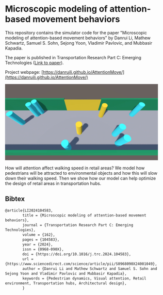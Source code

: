 # Microscopic modeling of attention-based movement behaviors

This repository contains the simulator code for the paper "Microscopic modeling of attention-based movement behaviors" by Danrui Li, Mathew Schwartz, Samuel S. Sohn, Sejong Yoon, Vladimir Pavlovic, and Mubbasir Kapadia. 

The paper is published in Transportation Research Part C: Emerging Technologies ([Link to paper](https://www.sciencedirect.com/science/article/pii/S0968090X24001049)).

Project webpage: [https://danruili.github.io/AttentionMove/](https://danruili.github.io/AttentionMove/)

![Teaser](https://raw.githubusercontent.com/danruili/AttentionMove/webpage/static/images/banner.png)

How will attention affect walking speed in retail areas? We model how pedestrians will be attracted to environmental objects and how this will slow down their walking speed. Then we show how our model can help optimize the design of retail areas in transportation hubs. 

## Bibtex
```
@article{LI2024104583,
        title = {Microscopic modeling of attention-based movement behaviors},
        journal = {Transportation Research Part C: Emerging Technologies},
        volume = {162},
        pages = {104583},
        year = {2024},
        issn = {0968-090X},
        doi = {https://doi.org/10.1016/j.trc.2024.104583},
        url = {https://www.sciencedirect.com/science/article/pii/S0968090X24001049},
        author = {Danrui Li and Mathew Schwartz and Samuel S. Sohn and Sejong Yoon and Vladimir Pavlovic and Mubbasir Kapadia},
        keywords = {Pedestrian dynamics, Visual attention, Retail environment, Transportation hubs, Architectural design},
        }
```